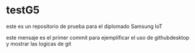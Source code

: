# testG5
este es un repositorio de prueba para el diplomado Samsung IoT

este mensaje es el primer commit para ejemplificar el uso de githubdesktop y mostrar las logicas de git
